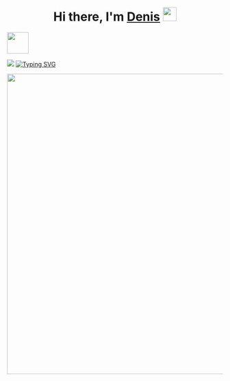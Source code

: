 


  


<h1 align="center">Hi there, I'm <a href="https://vk.com/sined_axmed" target="_blank">Denis</a> 
<img src="https://github.com/blackcater/blackcater/raw/main/images/Hi.gif" height="32"/></h1>
<img align center src="https://i.gifer.com/origin/4c/4c7dc3d8a6dd24c8169b85d7e0fff5fd_w200.gif" height="50"/> 

![](https://github-profile-summary-cards.vercel.app/api/cards/repos-per-language?username=gh0st3e&theme=solarized_dark) [![Typing SVG](https://readme-typing-svg.herokuapp.com?color=%2336BCF7&lines=Future+Go+developer+i+hope)](https://git.io/typing-svg) 





<img src="https://i.gifer.com/origin/e2/e2aec645e3f805bfeef5468bc9bf3a34.gif" height="700"/>


